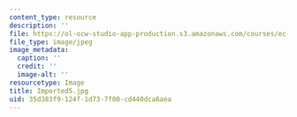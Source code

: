 ```yaml
---
content_type: resource
description: ''
file: https://ol-ocw-studio-app-production.s3.amazonaws.com/courses/ec-721-wheelchair-design-in-developing-countries-spring-2009/35d383f9124f1d737f00cd440dca6aea_Imported5.jpg
file_type: image/jpeg
image_metadata:
  caption: ''
  credit: ''
  image-alt: ''
resourcetype: Image
title: Imported5.jpg
uid: 35d383f9-124f-1d73-7f00-cd440dca6aea
---
```


